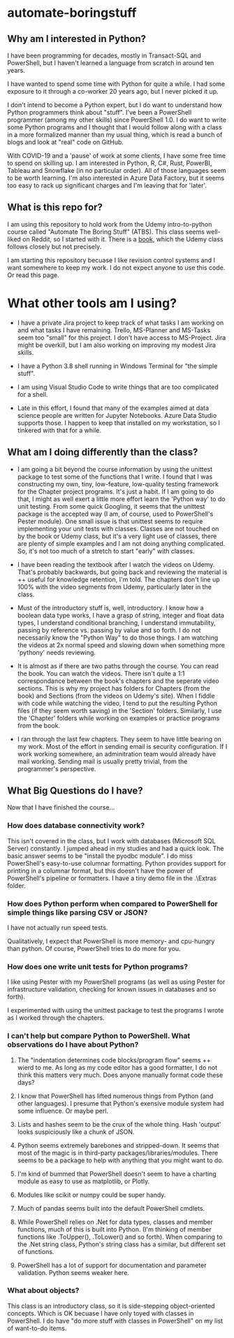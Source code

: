 # automate-boringstuff

## Why am I interested in Python?

I have been programming for decades, mostly in Transact-SQL and PowerShell, but I haven't learned a language from scratch in around ten years. 

I have wanted to spend some time with Python for quite a while. I had some exposure to it through a co-worker 20 years ago, but I never picked it up. 

I don't intend to become a Python expert, but I do want to understand how Python programmers think about "stuff". I've been a PowerShell programmer (among my other skills) since PowerShell 1.0. I do want to write some Python programs and I thought that I would follow along with a class in a more formalized manner than my usual thing, which is read a bunch of blogs and look at "real" code on GitHub.

With COVID-19 and a 'pause' of work at some clients, I have some free time to spend on skilling up. I am interested in Python, R, C#, Rust, PowerBI, Tableau and Snowflake (in no particular order). All of those languages seem to be worth learning. I'm also interested in Azure Data Factory, but it seems too easy to rack up significant charges and I'm leaving that for 'later'. 

## What is this repo for?

I am using this repository to hold work from the Udemy intro-to-python course called "Automate The Boring Stuff" (ATBS). This class seems well-liked on Reddit, so I started with it. There is a [book](https:\\automatetheboringstuff.com), which the Udemy class follows closely but not precisely.

I am starting this repository becuase I like revision control systems and I want somewhere to keep my work. I do not expect anyone to use this code. Or read this page.

# What other tools am I using?

* I have a private Jira project to keep track of what tasks I am working on and what tasks I have remaining. Trello, MS-Planner and MS-Tasks seem too "small" for this project. I don't have access to MS-Project. Jira might be overkill, but I am also working on improving my modest Jira skills.

* I have a Python 3.8 shell running in Windows Terminal for "the simple stuff". 

* I am using Visual Studio Code to write things that are too complicated for a shell. 

* Late in this effort, I found that many of the examples aimed at data science people are written for Jupyter Notebooks. Azure Data Studio supports those. I happen to keep that installed on my workstation, so I tinkered with that for a while. 

## What am I doing differently than the class?

* I am going a bit beyond the course information by using the unittest package to test some of the functions that I write. I found that I was constructing my own, tiny, low-feature, low-quality testing framework for the Chapter project programs. It's just a habit. If I am going to do that, I might as well exert a little more effort learn the 'Python way' to do unit testing. From some quick Googling, it seems that the unittest package is the accepted way (I am, of course, used to PowerShell's Pester module). One small issue is that unittest seems to require implementing your unit tests with classes. Classes are not touched on by the book or Udemy class, but it's a very light use of classes, there are plenty of simple examples and I am not doing anything complicated. So, it's not too much of a stretch to start "early" with classes. 


* I have been reading the textbook after I watch the videos on Udemy. That's probably backwards, but going back and reviewing the material is ++ useful for knowledge retention, I'm told. The chapters don't line up 100% with the video segments from Udemy, particularly later in the class.

* Must of the introductory stuff is, well, introductory. I know how a boolean data type works, I have a grasp of string, integer and float data types, I understand conditional branching, I understand immutability, passing by reference vs. passing by value and so forth. I do not necessarily know the "Python Way" to do those things. I am watching the videos at 2x normal speed and slowing down when something more 'pythony' needs reviewing.

* It is almost as if there are two paths through the course. You can read the book. You can watch the videos. There isn't quite a 1:1 correspondance between the book's chapters and the seperate video sections. This is why my project has folders for Chapters (from the book) and Sections (from the videos on Udemy's site). When I fiddle with code while watching the video, I tend to put the resulting Python files (if they seem worth saving) in the 'Section' folders. Similarly, I use the 'Chapter' folders while working on examples or practice programs from the book.

* I ran through the last few chapters. They seem to have little bearing on my work. Most of the effort in sending email is security configuration. If I work working somewhere, an adminitration team would already have mail working. Sending mail is usually pretty trivial, from the programmer's perspective.


## What Big Questions do I have?

Now that I have finished the course...

### How does database connectivity work?
This isn't covered in the class, but I work with databases (Microsoft SQL Server) constantly. I jumped ahead in my studies and had a quick look. The basic answer seems to be "install the pyodbc module". I do miss PowerShell's easy-to-use columnar formatting. Python provides support for printing in a columnar format, but this doesn't have the power of PowerShell's pipeline or formatters. I have a tiny demo file in the .\Extras folder.

### How does Python perform when compared to PowerShell for simple things like parsing CSV or JSON? 

I have not actually run speed tests. 

Qualitatively, I expect that PowerShell is more memory- and cpu-hungry than python. Of course, PowerShell tries to do more for you.

### How does one write unit tests for Python programs? 

I like using Pester with my PowerShell programs (as well as using Pester for infrastructure validation, checking for known issues in databases and so forth). 

I experimented with using the unittest package to test the programs I wrote as I worked through the chapters.

### I can't help but compare Python to PowerShell. What observations do I have about Python? 

1. The "indentation determines code blocks/program flow" seems ++ wierd to me. As long as my code editor has a good formatter, I do not think this matters very much. Does anyone manually format code these days? 

1. I know that PowerShell has lifted numerous things from Python (and other languages). I presume that Python's exensive module system had some influence. Or maybe perl.

1. Lists and hashes seem to be the crux of the whole thing. Hash 'output' looks suspiciously like a chunk of JSON.

1. Python seems extremely barebones and stripped-down. It seems that most of the magic is in third-party packages/libraries/modules. There seems to be a package to help with anything that you might want to do.

1. I'm kind of bummed that PowerShell doesn't seem to have a charting module as easy to use as matplotlib, or Plotly.

1. Modules like scikit or numpy could be super handy.

1. Much of pandas seems built into the default PowerShell cmdlets.

1. While PowerShell relies on .Net for data types, classes and member functions, much of this is built into Python. (I'm thinking of member functions like .ToUpper(), .ToLower() and so forth). When comparing to the .Net string class, Python's string class has a similar, but different set of functions. 

1. PowerShell has a lot of support for documentation and parameter validation. Python seems weaker here.


###  What about objects?
This class is an introductory class, so it is side-stepping object-oriented concepts. Which is OK becuase I have only toyed with classes in PowerShell. I do have "do more stuff with classes in PowerShell" on my list of want-to-do items.

